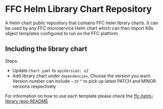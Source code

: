 # FFC Helm Library Chart Repository

A Helm chart public repository that contains FFC helm library charts. It can be used by any FFC microservice Helm chart which can then import K8s object templates configured to run on the FFC platform.

## Including the library chart

Steps:
  * Update `Chart.yaml` to `apiVersion: v2`
  * Add library chart under `dependencies`. Choose the version you want. Version number can include `~` or `^` to pick up latest PATCH and MINOR versions respectively


For information on how to use each template please check the [ffc-helm-library repo README](https://github.com/DEFRA/ffc-helm-library/blob/master/README.md)